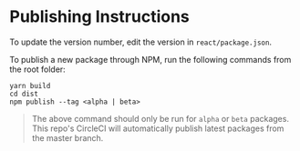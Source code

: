 # Publishing Instructions

To update the version number, edit the version in `react/package.json`.

To publish a new package through NPM, run the following commands from the root folder:

```
yarn build
cd dist
npm publish --tag <alpha | beta>
```

> The above command should only be run for `alpha` or `beta` packages. This repo's CircleCI will automatically publish latest packages from the master branch.

